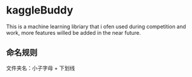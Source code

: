 # kaggleBuddy

This is a machine learning libriary that i ofen used during competition and work, more features willed be added in the near future.

## 命名规则
文件夹名：小子字母 + 下划线
